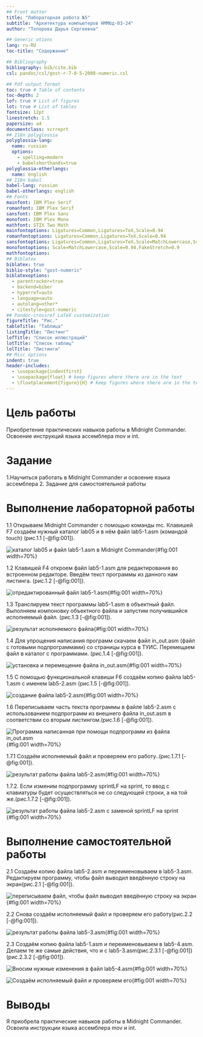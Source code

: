 ```yaml
---
## Front matter
title: "Лабораторная работа №5"
subtitle: "Архитектура компьютеров НММбд-03-24"
author: "Топорова Дарья Сергеевна"

## Generic otions
lang: ru-RU
toc-title: "Содержание"

## Bibliography
bibliography: bib/cite.bib
csl: pandoc/csl/gost-r-7-0-5-2008-numeric.csl

## Pdf output format
toc: true # Table of contents
toc-depth: 2
lof: true # List of figures
lot: true # List of tables
fontsize: 12pt
linestretch: 1.5
papersize: a4
documentclass: scrreprt
## I18n polyglossia
polyglossia-lang:
  name: russian
  options:
	- spelling=modern
	- babelshorthands=true
polyglossia-otherlangs:
  name: english
## I18n babel
babel-lang: russian
babel-otherlangs: english
## Fonts
mainfont: IBM Plex Serif
romanfont: IBM Plex Serif
sansfont: IBM Plex Sans
monofont: IBM Plex Mono
mathfont: STIX Two Math
mainfontoptions: Ligatures=Common,Ligatures=TeX,Scale=0.94
romanfontoptions: Ligatures=Common,Ligatures=TeX,Scale=0.94
sansfontoptions: Ligatures=Common,Ligatures=TeX,Scale=MatchLowercase,Scale=0.94
monofontoptions: Scale=MatchLowercase,Scale=0.94,FakeStretch=0.9
mathfontoptions:
## Biblatex
biblatex: true
biblio-style: "gost-numeric"
biblatexoptions:
  - parentracker=true
  - backend=biber
  - hyperref=auto
  - language=auto
  - autolang=other*
  - citestyle=gost-numeric
## Pandoc-crossref LaTeX customization
figureTitle: "Рис."
tableTitle: "Таблица"
listingTitle: "Листинг"
lofTitle: "Список иллюстраций"
lotTitle: "Список таблиц"
lolTitle: "Листинги"
## Misc options
indent: true
header-includes:
  - \usepackage{indentfirst}
  - \usepackage{float} # keep figures where there are in the text
  - \floatplacement{figure}{H} # keep figures where there are in the text
---
```


# Цель работы

Приобретение практических навыков работы в Midnight
Commander. Освоение инструкций языка ассемблера mov и int.

# Задание
 
1.Научиться работать в Midnight Commander и освоение языка
ассемблера
2. Задание для самостоятельной работы


# Выполнение лабораторной работы

1.1  Открываем Midnight Commander с помощью команды mc. Клавишей F7
создаём нужный каталог lab05 и в нём файл lab5-1.asm (командой touch) (рис.1.1 [-@fig:001]).

![каталог lab05 и файл lab5-1.asm в Midnight Commander](image/p1.jpg){#fig:001 width=70%}

1.2 Клавишей F4 откроем файл lab5-1.asm для редактирования во
встроенном редакторе. Введём текст программы из данного нам листинга. (рис.1.2 [-@fig:001]).

![отредактированный файл lab5-1.asm](image/p2.jpg){#fig:001 width=70%}

1.3 Транслируем текст программы lab5-1.asm в объектный файл.
Выполняем компоновку объектного файла и запустим получившийся
исполняемый файл. (рис.1.3 [-@fig:001]).

![результат исполняемого файла](image/p3.jpg){#fig:001 width=70%}

1.4 Для упрощения написания программ скачаем файл in_out.asm (файл с
готовыми подпрограммами) со страницы курса в ТУИС. Перемещаем файл
в каталог с программами. (рис.1.4 [-@fig:001]).

![ установка и перемещение файла in_out.asm](image/p4.jpg){#fig:001 width=70%}

1.5 С помощью функциональной клавиши F6 создаём копию файла
lab5-1.asm с именем lab5-2.asm (рис.1.5 [-@fig:001]).

![создание файла lab5-2.asm](image/p5.jpg){#fig:001 width=70%}

1.6 Переписываем часть текста программы в файле lab5-2.asm с
использованием подпрограмм из внешнего файла in_out.asm в
соответствии со вторым листингом.(рис.1.6 [-@fig:001]).

![Программа написанная при помощи подпрограмм из файла in_out.asm](image/p6.jpg){#fig:001 width=70%}

1.7.1 Создаём исполняемый файл и проверяем его работу..(рис.1.7.1 [-@fig:001]).

![результат работы файла lab5-2.asm](image/p7.jpg){#fig:001 width=70%}

1.7.2. Если изменим подпрограмму sprintLF на sprint, то ввод с клавиатуры
будет осуществляться не со следующей строки, а на той же.(рис.1.7.2 [-@fig:001]).

![результат работы файла lab5-2.asm с заменой sprintLF на sprint](image/p8.jpg){#fig:001 width=70%}

# Выполнение самостоятельной работы

2.1 Создаём копию файла lab5-2.asm и переименовываем в lab5-3.asm.
Редактируем программу, чтобы файл выводил введённую строку на экран(рис.2.1 [-@fig:001]).

![ переписываем файл, чтобы файл выводил введённую строку на экран](image/p9.jpg){#fig:001 width=70%}

2.2 Снова создаём исполняемый файл и проверяем его работу(рис.2.2 [-@fig:001]).

![результат работы файла lab5-3.asm](image/p10.jpg){#fig:001 width=70%}

2.3 Создаём копию файла lab5-1.asm и переименовываем в lab5-4.asm.
Делаем те же самые действия, что и с lab5-3.asm(рис.2.3.1 [-@fig:001]) (рис.2.3.2 [-@fig:001]).

![Вносим нужные изменения в файл lab5-4.asm](image/p11.jpg){#fig:001 width=70%}


![Создаём исполняемый файл и проверяем его](image/p12.jpg){#fig:001 width=70%}

# Выводы

Я приобрела практические навыков работы в Midnight
Commander. Освоила инструкции языка ассемблера mov и int.

